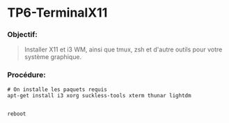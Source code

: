 # TP6-TerminalX11

### Objectif:

> Installer X11 et i3 WM, ainsi que tmux, zsh et d'autre outils pour votre système graphique. 

### Procédure:

```
# On installe les paquets requis
apt-get install i3 xorg suckless-tools xterm thunar lightdm


reboot
```
